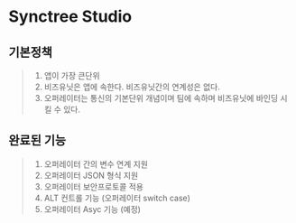 # Synctree Studio

## 기본정책
> 1. 앱이 가장 큰단위
> 2. 비즈유닛은 앱에 속한다. 비즈유닛간의 연계성은 없다.
> 3. 오퍼레이터는 통신의 기본단위 개념이며 팀에 속하며 비즈유닛에 바인딩 시킬 수 있다.

## 완료된 기능
> 1. 오퍼레이터 간의 변수 연계 지원
> 2. 오퍼레이터 JSON 형식 지원
> 3. 오퍼레이터 보안프로토콜 적용
> 4. ALT 컨트롤 기능 (오퍼레이터 switch case)
> 5. 오퍼레이터 Asyc 기능 (예정)
